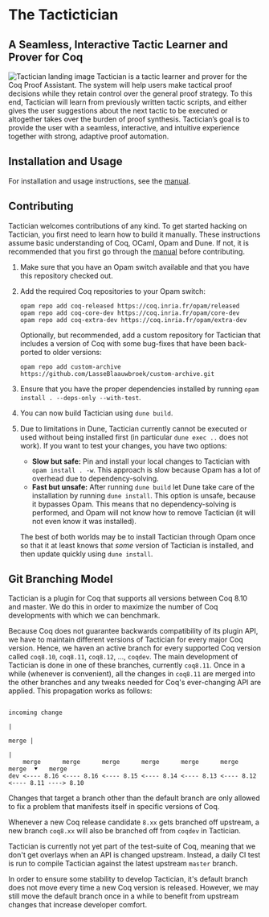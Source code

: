 # The Tactictician
## A Seamless, Interactive Tactic Learner and Prover for Coq

![Tactician landing image](assets/landing.png)
Tactician is a tactic learner and prover for the Coq Proof Assistant. The system will help
users make tactical proof decisions while they retain control over the general proof strategy.
To this end, Tactician will learn from previously written tactic scripts, and either gives
the user suggestions about the next tactic to be executed or altogether takes over the burden
of proof synthesis. Tactician’s goal is to provide the user with a seamless, interactive, and
intuitive experience together with strong, adaptive proof automation.

## Installation and Usage

For installation and usage instructions, see the [manual](https://coq-tactician.github.io/manual/).

## Contributing

Tactician welcomes contributions of any kind. To get started hacking on Tactician, you first
need to learn how to build it manually. These instructions assume basic understanding
of Coq, OCaml, Opam and Dune. If not, it is recommended that you first go through the
[manual](https://coq-tactician.github.io/manual/) before contributing.
1. Make sure that you have an Opam switch available and that you have this repository checked out.
2. Add the required Coq repositories to your Opam switch:
   ```
   opam repo add coq-released https://coq.inria.fr/opam/released
   opam repo add coq-core-dev https://coq.inria.fr/opam/core-dev
   opam repo add coq-extra-dev https://coq.inria.fr/opam/extra-dev
   ```
   Optionally, but recommended, add a custom repository for Tactician that includes a version
   of Coq with some bug-fixes that have been back-ported to older versions:
   ```
   opam repo add custom-archive https://github.com/LasseBlaauwbroek/custom-archive.git
   ```
3. Ensure that you have the proper dependencies installed by running
   `opam install . --deps-only --with-test`.
4. You can now build Tactician using `dune build`.
5. Due to limitations in Dune, Tactician currently cannot be executed or used without being
   installed first (in particular `dune exec ..` does not work). If you want to test your
   changes, you have two options:
   - **Slow but safe:** Pin and install your local changes to Tactician with `opam install . -w`.
     This approach is slow because Opam has a lot of overhead due to dependency-solving.
   - **Fast but unsafe:** After running `dune build` let Dune take care of the installation by
     running `dune install`. This option is unsafe, because it bypasses Opam. This means that
     no dependency-solving is performed, and Opam will not know how to remove Tactician (it
     will not even know it was installed).
     
   The best of both worlds may be to install Tactician through Opam once so that it at least
   knows that _some_ version of Tactician is installed, and then update quickly using `dune install`.

## Git Branching Model

Tactician is a plugin for Coq that supports all versions between Coq 8.10 and master. We do this
in order to maximize the number of Coq developments with which we can benchmark.

Because Coq does not guarantee backwards compatibility of its plugin API, we have to maintain different
versions of Tactician for every major Coq version. Hence, we haven an active branch for every
supported Coq version called `coq8.10`, `coq8.11`, `coq8.12`, ..., `coqdev`. The main development
of Tactician is done in one of these branches, currently `coq8.11`. Once in a while (whenever
is convenient), all the changes in `coq8.11` are merged into the other branches and any tweaks
needed for Coq's ever-changing API are applied. This propagation works as follows:
```
                                                                      incoming change
                                                                             |
                                                                       merge |
                                                                             |
    merge      merge      merge      merge      merge      merge      merge  ⯆   merge
dev <---- 8.16 <---- 8.16 <---- 8.15 <---- 8.14 <---- 8.13 <---- 8.12 <---- 8.11 ----> 8.10
```
Changes that target a branch other than the default branch are only allowed to fix a problem
that manifests itself in specific versions of Coq.

Whenever a new Coq release candidate `8.xx` gets branched off upstream, a new branch `coq8.xx`
will also be branched off from `coqdev` in Tactician.

Tactician is currently not yet part of the test-suite of Coq, meaning that we don't get overlays
when an API is changed upstream. Instead, a daily CI test is run to compile Tactician against
the latest upstream `master` branch.

In order to ensure some stability to develop Tactician, it's default branch does not move
every time a new Coq version is released. However, we may still move the default branch once
in a while to benefit from upstream changes that increase developer comfort.
